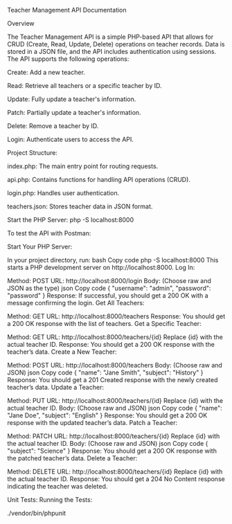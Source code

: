 Teacher Management API Documentation

Overview

The Teacher Management API is a simple PHP-based API that allows for CRUD (Create, Read, Update, Delete) operations on
teacher records. Data is stored in a JSON file, and the API includes authentication using sessions. The API supports the
following operations:

Create: Add a new teacher.

Read: Retrieve all teachers or a specific teacher by ID.

Update: Fully update a teacher's information.

Patch: Partially update a teacher's information.

Delete: Remove a teacher by ID.

Login: Authenticate users to access the API.

Project Structure:

index.php: The main entry point for routing requests.

api.php: Contains functions for handling API operations (CRUD).

login.php: Handles user authentication.

teachers.json: Stores teacher data in JSON format.

Start the PHP Server:
php -S localhost:8000

To test the API with Postman:

Start Your PHP Server:

In your project directory, run:
bash
Copy code
php -S localhost:8000
This starts a PHP development server on http://localhost:8000.
Log In:

Method: POST
URL: http://localhost:8000/login
Body: (Choose raw and JSON as the type)
json
Copy code
{
"username": "admin",
"password": "password"
}
Response: If successful, you should get a 200 OK with a message confirming the login.
Get All Teachers:

Method: GET
URL: http://localhost:8000/teachers
Response: You should get a 200 OK response with the list of teachers.
Get a Specific Teacher:

Method: GET
URL: http://localhost:8000/teachers/{id}
Replace {id} with the actual teacher ID.
Response: You should get a 200 OK response with the teacher’s data.
Create a New Teacher:

Method: POST
URL: http://localhost:8000/teachers
Body: (Choose raw and JSON)
json
Copy code
{
"name": "Jane Smith",
"subject": "History"
}
Response: You should get a 201 Created response with the newly created teacher’s data.
Update a Teacher:

Method: PUT
URL: http://localhost:8000/teachers/{id}
Replace {id} with the actual teacher ID.
Body: (Choose raw and JSON)
json
Copy code
{
"name": "Jane Doe",
"subject": "English"
}
Response: You should get a 200 OK response with the updated teacher’s data.
Patch a Teacher:

Method: PATCH
URL: http://localhost:8000/teachers/{id}
Replace {id} with the actual teacher ID.
Body: (Choose raw and JSON)
json
Copy code
{
"subject": "Science"
}
Response: You should get a 200 OK response with the patched teacher’s data.
Delete a Teacher:

Method: DELETE
URL: http://localhost:8000/teachers/{id}
Replace {id} with the actual teacher ID.
Response: You should get a 204 No Content response indicating the teacher was deleted.

Unit Tests:
Running the Tests:

./vendor/bin/phpunit